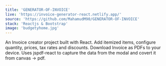 ```yaml
---
title: 'GENERATOR-OF-INVOICE'
live: 'https://invoice-generator-react.netlify.app/'
source: 'https://github.com/MahamudM90/GENERATOR-OF-INVOICE'
stack: 'Reactjs & Bootstrap'
image: 'budgetyhome.jpg'
---
```


An Invoice creator project built with React. Add itemized items, configure quantity, prices, tax rates and discounts. Download Invoice as PDFs to your device. Uses jspdf-react to capture the data from the modal and covert it from canvas -> pdf.
